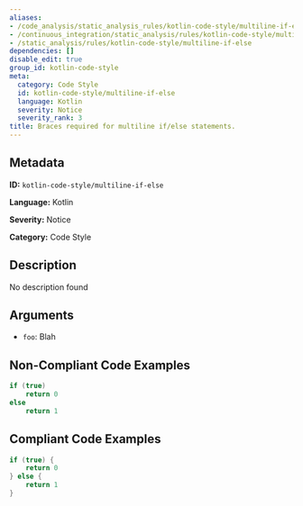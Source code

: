 ```yaml
---
aliases:
- /code_analysis/static_analysis_rules/kotlin-code-style/multiline-if-else
- /continuous_integration/static_analysis/rules/kotlin-code-style/multiline-if-else
- /static_analysis/rules/kotlin-code-style/multiline-if-else
dependencies: []
disable_edit: true
group_id: kotlin-code-style
meta:
  category: Code Style
  id: kotlin-code-style/multiline-if-else
  language: Kotlin
  severity: Notice
  severity_rank: 3
title: Braces required for multiline if/else statements.
---
```

<!--  SOURCED FROM https://github.com/DataDog/datadog-static-analyzer-rule-docs -->


## Metadata
**ID:** `kotlin-code-style/multiline-if-else`

**Language:** Kotlin

**Severity:** Notice

**Category:** Code Style

## Description
No description found

## Arguments

 * `foo`: Blah

## Non-Compliant Code Examples
```kotlin
if (true)
    return 0
else
    return 1
```

## Compliant Code Examples
```kotlin
if (true) {
    return 0
} else {
    return 1
}
```
